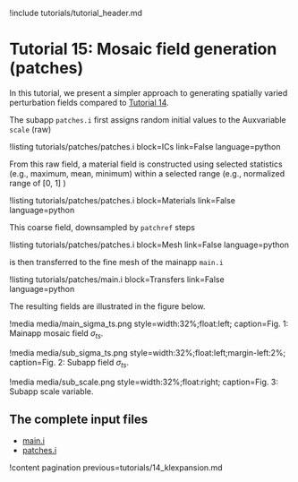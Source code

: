 !include tutorials/tutorial_header.md

# Tutorial 15: Mosaic field generation (patches)

In this tutorial, we present a simpler approach to generating spatially varied perturbation fields compared to [Tutorial 14](tutorials/14_klexpansion.md).

The subapp `patches.i` first assigns random initial values to the Auxvariable `scale` (raw)

!listing tutorials/patches/patches.i
         block=ICs
         link=False
         language=python

From this raw field, a material field is constructed using selected statistics (e.g., maximum, mean, minimum) within a selected range (e.g., normalized range of [0, 1] )

!listing tutorials/patches/patches.i
         block=Materials
         link=False
         language=python

This coarse field, downsampled by `patchref` steps

!listing tutorials/patches/patches.i
         block=Mesh
         link=False
         language=python

is then transferred to the fine mesh of the mainapp `main.i`

!listing tutorials/patches/main.i
         block=Transfers
         link=False
         language=python

The resulting fields are illustrated in the figure below.

!media media/main_sigma_ts.png style=width:32%;float:left; caption=Fig. 1: Mainapp mosaic field $\sigma_{ts}$.

!media media/sub_sigma_ts.png style=width:32%;float:left;margin-left:2%; caption=Fig. 2: Subapp field $\sigma_{ts}$.

!media media/sub_scale.png style=width:32%;float:right; caption=Fig. 3: Subapp scale variable.

## The complete input files

- [main.i](tutorials/patches/main.i)
- [patches.i](tutorials/patches/patches.i)

!content pagination previous=tutorials/14_klexpansion.md


